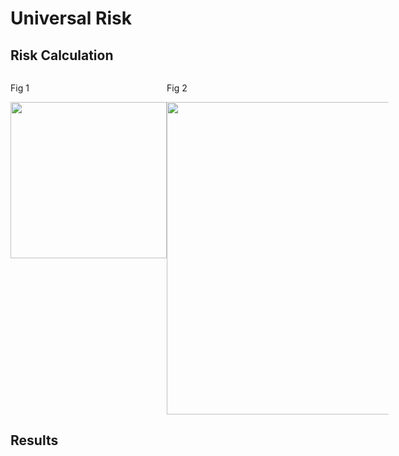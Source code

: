 # Universal Risk

##  Risk Calculation
 <div style="width: 120%; overflow: hidden;">
 <div style="width: 250px; float: left;"> 
 <p> Fig 1</p>
 <img src="http://34.66.189.202:4567/uploads/urisk.png"  width="250"/>  
 </div>
    <div style="width: 500px; margin-left: 250px;">
     <p> Fig 2</p>
    <img src="http://34.66.189.202:4567/uploads/fig3.png" width="500"/> 
    </div>
</div>



## Results

